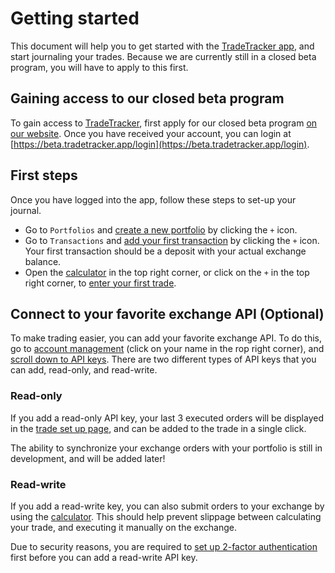 # Getting started

This document will help you to get started with the [TradeTracker app](https://beta.tradetracker.app), and start journaling your trades.
Because we are currently still in a closed beta program, you will have to apply to this first.

## Gaining access to our closed beta program

To gain access to [TradeTracker](https://beta.tradetracker.app), first apply for our closed beta program [on our website](https://tradetracker.app).
Once you have received your account, you can login at [https://beta.tradetracker.app/login](https://beta.tradetracker.app/login).

## First steps

Once you have logged into the app, follow these steps to set-up your journal.

  * Go to `Portfolios` and [create a new portfolio](/portfolios) by clicking the `+` icon.
  * Go to `Transactions` and [add your first transaction](/transactions) by clicking the `+` icon. Your first transaction should be a deposit with your actual exchange balance.
  * Open the [calculator](/calculator) in the top right corner, or click on the `+` in the top right corner, to [enter your first trade](/trade-setup).
  
## Connect to your favorite exchange API (Optional)

To make trading easier, you can add your favorite exchange API. To do this, go to [account management](/account-management) (click on your name in the rop right corner), and [scroll down to API keys](/account-management#api-keys).
There are two different types of API keys that you can add, read-only, and read-write.

### Read-only 

If you add a read-only API key, your last 3 executed orders will be displayed in the [trade set up page](/trade-setup), and can be added to the trade in a single click.

The ability to synchronize your exchange orders with your portfolio is still in development, and will be added later!

### Read-write

If you add a read-write key, you can also submit orders to your exchange by using the [calculator](/calculator). This should help prevent slippage between calculating your trade, and executing it manually on the exchange. 

Due to security reasons, you are required to [set up 2-factor authentication](https://beta.tradetracker.app/account#two-factor-authentication) first before you can add a read-write API key.


